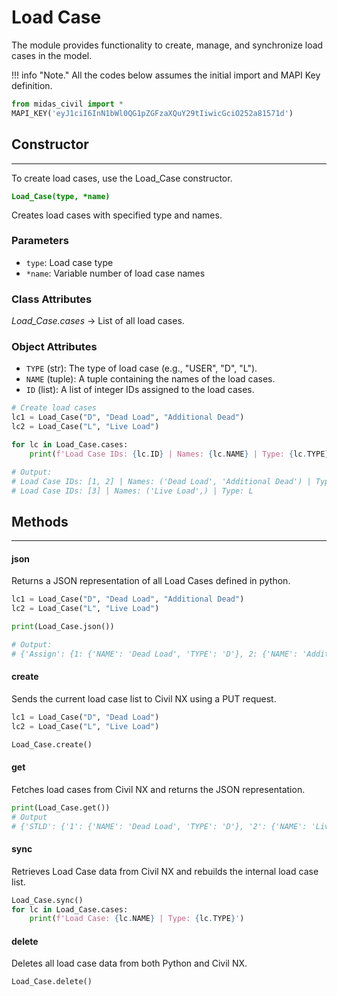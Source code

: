 # Load Case

The module provides functionality to create, manage, and synchronize load cases in the model.

!!! info "Note."
    All the codes below assumes the initial import and MAPI Key definition.

```py
from midas_civil import *
MAPI_KEY('eyJ1ciI6InN1bWl0QG1pZGFzaXQuY29tIiwicGciO252a81571d')
```


## Constructor
---
To create load cases, use the Load_Case constructor.

**<font color="green">`Load_Case(type, *name)`</font>**

Creates load cases with specified type and names.

### Parameters
* `type`: Load case type
* `*name`: Variable number of load case names

### Class Attributes
*Load_Case.cases* -> List of all load cases.   

### Object Attributes

* `TYPE` (str): The type of load case (e.g., "USER", "D", "L").
* `NAME` (tuple): A tuple containing the names of the load cases.
* `ID` (list): A list of integer IDs assigned to the load cases.

```py
# Create load cases
lc1 = Load_Case("D", "Dead Load", "Additional Dead")
lc2 = Load_Case("L", "Live Load")

for lc in Load_Case.cases:
    print(f'Load Case IDs: {lc.ID} | Names: {lc.NAME} | Type: {lc.TYPE}')

# Output:
# Load Case IDs: [1, 2] | Names: ('Dead Load', 'Additional Dead') | Type: D
# Load Case IDs: [3] | Names: ('Live Load',) | Type: L
```

## Methods
---
#### json
Returns a JSON representation of all Load Cases defined in python.

```py
lc1 = Load_Case("D", "Dead Load", "Additional Dead")
lc2 = Load_Case("L", "Live Load")

print(Load_Case.json())

# Output:
# {'Assign': {1: {'NAME': 'Dead Load', 'TYPE': 'D'}, 2: {'NAME': 'Additional Dead', 'TYPE': 'D'}, 3: {'NAME': 'Live Load', 'TYPE': 'L'}}}
```

#### create
Sends the current load case list to Civil NX using a PUT request.

```py
lc1 = Load_Case("D", "Dead Load")
lc2 = Load_Case("L", "Live Load")

Load_Case.create()
```

#### get
Fetches load cases from Civil NX and returns the JSON representation.

```py
print(Load_Case.get())
# Output
# {'STLD': {'1': {'NAME': 'Dead Load', 'TYPE': 'D'}, '2': {'NAME': 'Live Load', 'TYPE': 'L'}}}
```

#### sync
Retrieves Load Case data from Civil NX and rebuilds the internal load case list.

```py
Load_Case.sync()
for lc in Load_Case.cases:
    print(f'Load Case: {lc.NAME} | Type: {lc.TYPE}')
```

#### delete
Deletes all load case data from both Python and Civil NX.

```py
Load_Case.delete()
```
